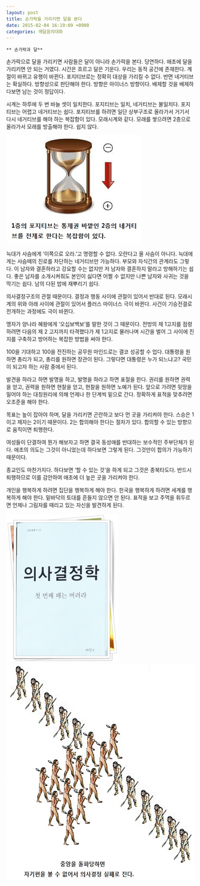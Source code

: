 ```yaml
---
layout: post
title: 손가락을 가리키면 달을 본다
date: 2015-02-04 16:19:09 +0900
categories: 깨달음의대화
---
```

 
    ** 손가락과 달** 

  


손가락으로 달을 가리키면 사람들은 달이 아니라 손가락을 본다. 당연하다. 애초에 달을 가리키면 안 되는 거였다. 시간은 흐르고 달은 기운다. 우리는 동적 공간에 존재한다. 계절이 바뀌고 유행이 바뀐다. 포지티브로는 정확히 대상을 가리킬 수 없다. 반면 네거티브는 확실하다. 방향성으로 판단해야 한다. 방향은 마이너스 방향이다. 배제할 것을 배제하다보면 남는 것이 정답이다. 

  


시계는 하루에 두 번 바늘 셋이 일치한다. 포지티브는 일치, 네거티브는 불일치다. 포지티브는 어렵고 네거티브는 쉽다. 포지티브를 하려면 일단 상부구조로 올라가서 거기서 다시 네거티브를 해야 하는 복잡함이 있다. 모래시계와 같다. 모래를 쌓으려면 2층으로 올라가서 모래를 방출해야 한다. 쉽지 않다. 

  





<img src="files/attach/images/198/416/563/61.jpg" alt="61.jpg" width="362" height="289" /> 

  


늑대가 사슴에게 ‘이쪽으로 오라.’고 명령할 수 없다. 오란다고 올 사슴이 아니다. 늑대에게는 사슴떼의 진로를 차단하는 네거티브만 가능하다. 부모와 자식간의 관계라도 그렇다. 이 남자와 결혼하라고 강요할 수는 없지만 저 남자와 결혼하지 말라고 방해하기는 쉽다. 좋은 남자를 소개시켜줘도 본인이 싫다면 어쩔 수 없지만 나쁜 남자와 사귀는 것을 막기는 쉽다. 남의 다된 밥에 재뿌리기 쉽다. 

  


의사결정구조의 관절 때문이다. 결정과 행동 사이에 관절이 있어서 반대로 된다. 모래시계의 위와 아래 사이에 관절이 있어서 플러스 마이너스 극이 바뀐다. 사건이 기승전결로 전개하는 과정에도 극이 바뀐다. 

  


맹자가 양나라 혜왕에게 ‘오십보백보’를 말한 것이 그 때문이다. 전방의 제 1고지를 점령하려면 다음의 제 2 고지까지 타격했다가 제 1고지로 물러나며 시간을 벌어 그 사이에 진지를 구축하고 방어하는 복잡한 방법을 써야 한다. 

  


100을 기대하고 100을 전진하는 공무원 마인드로는 결코 성공할 수 업다. 대통령을 원하면 총리가 되고, 총리를 원하면 장관이 된다. 그렇다면 대통령은 누가 되느냐고? 국민이 되고자 하는 사람 중에서 된다. 

  


발견을 하라고 하면 발명을 하고, 발명을 하라고 하면 표절을 한다. 권리를 원하면 권력을 얻고, 권력을 원하면 현찰을 얻고, 현찰을 원하면 노예가 된다. 앞으로 가려면 뒷땅을 밀어야 하는 대칭원리에 의해 언제나 한 단계씩 밑으로 간다. 정확하게 표적을 맞추려면 오조준을 해야 한다. 

  


목표는 높이 잡아야 하며, 달을 가리키면 곤란하고 보다 먼 곳을 가리켜야 한다. 스승은 1이고 제자는 2이기 때문이다. 2는 합의해야 한다는 절차가 있다. 합의할 수 있는 방향으로 움직이면 퇴행한다. 

  


여성들이 단결하여 뭔가 해보자고 하면 결국 동성애를 반대하는 보수적인 주부단체가 된다. 애초의 의도는 그것이 아니었는데 하다보면 그렇게 된다. 그것만이 합의가 가능하기 때문이다. 

  


종교인도 마찬가지다. 하다보면 ‘할 수 있는 것’을 하게 되고 그것은 종북타도다. 반드시 퇴행하므로 이를 감안하여 애초에 더 높은 곳을 가리켜야 한다. 

  


개인을 행복하게 하려면 집단을 행복하게 해야 한다. 한국을 행복하게 하려면 세계를 행복하게 해야 한다. 밑바닥의 토대를 흔들지 않으면 안 된다. 표적을 보고 주먹을 휘두르면 언제나 그림자를 때리고 있는 자신을 발견하게 된다. 

  



<img src="files/attach/images/198/416/563/111.JPG" alt="111.JPG" width="300" height="397" />   


  



<img src="files/attach/images/198/416/563/62.jpg" alt="62.jpg" width="562" height="583" />